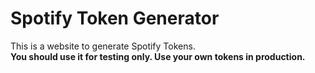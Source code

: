 # Spotify Token Generator
This is a website to generate Spotify Tokens.
<br>
<b>You should use it for testing only. Use your own tokens in production.</b>